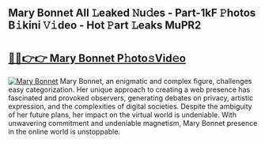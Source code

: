## Mary Bonnet All 𝙻eaked 𝙽u𝚍es - Part-1kF 𝙿hotos B𝚒kini 𝚅𝚒deo - Hot 𝙿art 𝙻eaks MuPR2

# <h2><a href="http://ld5blj.urlbe.top/?page=Mary+Bonnet">🔗🔗👉👉 Mary Bonnet P𝚑oto𝚜Vid𝚎o</a></h2>

[![Mary Bonnet](https://i.imgur.com/eBuTRDB.gif)](http://ld5blj.urlbe.top/?page=Mary+Bonnet)
Mary Bonnet, an enigmatic and complex figure, challenges easy categorization. Her unique approach to creating a web presence has fascinated and provoked observers, generating debates on privacy, artistic expression, and the complexities of digital societies. Despite the ambiguity of her future plans, her impact on the virtual world is undeniable. With unwavering commitment and undeniable magnetism, Mary Bonnet presence in the online world is unstoppable.
